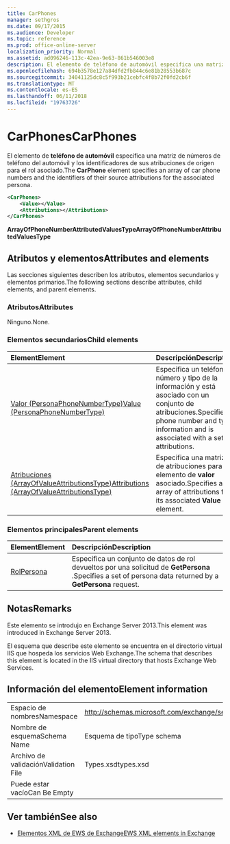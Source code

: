 ```yaml
---
title: CarPhones
manager: sethgros
ms.date: 09/17/2015
ms.audience: Developer
ms.topic: reference
ms.prod: office-online-server
localization_priority: Normal
ms.assetid: ad096246-113c-42ea-9e63-861b546003e8
description: El elemento de teléfono de automóvil especifica una matriz de números de teléfono del automóvil y los identificadores de sus atribuciones de origen para el rol asociado.
ms.openlocfilehash: 694b3578e127a84dfd2fb844c6e81b28553b687c
ms.sourcegitcommit: 34041125dc8c5f993b21cebfc4f8b72f0fd2cb6f
ms.translationtype: MT
ms.contentlocale: es-ES
ms.lasthandoff: 06/11/2018
ms.locfileid: "19763726"
---
```

# <a name="carphones"></a><span data-ttu-id="3a2d7-103">CarPhones</span><span class="sxs-lookup"><span data-stu-id="3a2d7-103">CarPhones</span></span>

<span data-ttu-id="3a2d7-104">El elemento de **teléfono de automóvil** especifica una matriz de números de teléfono del automóvil y los identificadores de sus atribuciones de origen para el rol asociado.</span><span class="sxs-lookup"><span data-stu-id="3a2d7-104">The **CarPhone** element specifies an array of car phone numbers and the identifiers of their source attributions for the associated persona.</span></span> 
  
```XML
<CarPhones>
    <Value></Value>
    <Attributions></Attributions>
</CarPhones>
```

 <span data-ttu-id="3a2d7-105">**ArrayOfPhoneNumberAttributedValuesType**</span><span class="sxs-lookup"><span data-stu-id="3a2d7-105">**ArrayOfPhoneNumberAttributedValuesType**</span></span>
## <a name="attributes-and-elements"></a><span data-ttu-id="3a2d7-106">Atributos y elementos</span><span class="sxs-lookup"><span data-stu-id="3a2d7-106">Attributes and elements</span></span>

<span data-ttu-id="3a2d7-107">Las secciones siguientes describen los atributos, elementos secundarios y elementos primarios.</span><span class="sxs-lookup"><span data-stu-id="3a2d7-107">The following sections describe attributes, child elements, and parent elements.</span></span>
  
### <a name="attributes"></a><span data-ttu-id="3a2d7-108">Atributos</span><span class="sxs-lookup"><span data-stu-id="3a2d7-108">Attributes</span></span>

<span data-ttu-id="3a2d7-109">Ninguno.</span><span class="sxs-lookup"><span data-stu-id="3a2d7-109">None.</span></span>
  
### <a name="child-elements"></a><span data-ttu-id="3a2d7-110">Elementos secundarios</span><span class="sxs-lookup"><span data-stu-id="3a2d7-110">Child elements</span></span>

|<span data-ttu-id="3a2d7-111">**Element**</span><span class="sxs-lookup"><span data-stu-id="3a2d7-111">**Element**</span></span>|<span data-ttu-id="3a2d7-112">**Descripción**</span><span class="sxs-lookup"><span data-stu-id="3a2d7-112">**Description**</span></span>|
|:-----|:-----|
|[<span data-ttu-id="3a2d7-113">Valor (PersonaPhoneNumberType)</span><span class="sxs-lookup"><span data-stu-id="3a2d7-113">Value (PersonaPhoneNumberType)</span></span>](value-personaphonenumbertype.md) <br/> |<span data-ttu-id="3a2d7-114">Especifica un teléfono número y tipo de la información y está asociado con un conjunto de atribuciones.</span><span class="sxs-lookup"><span data-stu-id="3a2d7-114">Specifies a phone number and type information and is associated with a set of attributions.</span></span>  <br/> |
|[<span data-ttu-id="3a2d7-115">Atribuciones (ArrayOfValueAttributionsType)</span><span class="sxs-lookup"><span data-stu-id="3a2d7-115">Attributions (ArrayOfValueAttributionsType)</span></span>](attributions-arrayofvalueattributionstype.md) <br/> |<span data-ttu-id="3a2d7-116">Especifica una matriz de atribuciones para su elemento de **valor** asociado.</span><span class="sxs-lookup"><span data-stu-id="3a2d7-116">Specifies an array of attributions for its associated **Value** element.</span></span>  <br/> |
   
### <a name="parent-elements"></a><span data-ttu-id="3a2d7-117">Elementos principales</span><span class="sxs-lookup"><span data-stu-id="3a2d7-117">Parent elements</span></span>

|<span data-ttu-id="3a2d7-118">**Element**</span><span class="sxs-lookup"><span data-stu-id="3a2d7-118">**Element**</span></span>|<span data-ttu-id="3a2d7-119">**Descripción**</span><span class="sxs-lookup"><span data-stu-id="3a2d7-119">**Description**</span></span>|
|:-----|:-----|
|[<span data-ttu-id="3a2d7-120">Rol</span><span class="sxs-lookup"><span data-stu-id="3a2d7-120">Persona</span></span>](persona.md) <br/> |<span data-ttu-id="3a2d7-121">Especifica un conjunto de datos de rol devueltos por una solicitud de **GetPersona** .</span><span class="sxs-lookup"><span data-stu-id="3a2d7-121">Specifies a set of persona data returned by a **GetPersona** request.</span></span>  <br/> |
   
## <a name="remarks"></a><span data-ttu-id="3a2d7-122">Notas</span><span class="sxs-lookup"><span data-stu-id="3a2d7-122">Remarks</span></span>

<span data-ttu-id="3a2d7-123">Este elemento se introdujo en Exchange Server 2013.</span><span class="sxs-lookup"><span data-stu-id="3a2d7-123">This element was introduced in Exchange Server 2013.</span></span>
  
<span data-ttu-id="3a2d7-124">El esquema que describe este elemento se encuentra en el directorio virtual IIS que hospeda los servicios Web Exchange.</span><span class="sxs-lookup"><span data-stu-id="3a2d7-124">The schema that describes this element is located in the IIS virtual directory that hosts Exchange Web Services.</span></span>
  
## <a name="element-information"></a><span data-ttu-id="3a2d7-125">Información del elemento</span><span class="sxs-lookup"><span data-stu-id="3a2d7-125">Element information</span></span>

|||
|:-----|:-----|
|<span data-ttu-id="3a2d7-126">Espacio de nombres</span><span class="sxs-lookup"><span data-stu-id="3a2d7-126">Namespace</span></span>  <br/> |http://schemas.microsoft.com/exchange/services/2006/types  <br/> |
|<span data-ttu-id="3a2d7-127">Nombre de esquema</span><span class="sxs-lookup"><span data-stu-id="3a2d7-127">Schema Name</span></span>  <br/> |<span data-ttu-id="3a2d7-128">Esquema de tipo</span><span class="sxs-lookup"><span data-stu-id="3a2d7-128">Type schema</span></span>  <br/> |
|<span data-ttu-id="3a2d7-129">Archivo de validación</span><span class="sxs-lookup"><span data-stu-id="3a2d7-129">Validation File</span></span>  <br/> |<span data-ttu-id="3a2d7-130">Types.xsd</span><span class="sxs-lookup"><span data-stu-id="3a2d7-130">types.xsd</span></span>  <br/> |
|<span data-ttu-id="3a2d7-131">Puede estar vacío</span><span class="sxs-lookup"><span data-stu-id="3a2d7-131">Can Be Empty</span></span>  <br/> ||
   
## <a name="see-also"></a><span data-ttu-id="3a2d7-132">Ver también</span><span class="sxs-lookup"><span data-stu-id="3a2d7-132">See also</span></span>



- [<span data-ttu-id="3a2d7-133">Elementos XML de EWS de Exchange</span><span class="sxs-lookup"><span data-stu-id="3a2d7-133">EWS XML elements in Exchange</span></span>](ews-xml-elements-in-exchange.md)

